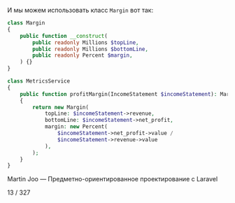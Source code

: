 И мы можем использовать класс `Margin` вот так:

```php
class Margin
{
    public function __construct(
        public readonly Millions $topLine,
        public readonly Millions $bottomLine,
        public readonly Percent $margin,
    ) {}
}

class MetricsService
{
    public function profitMargin(IncomeStatement $incomeStatement): Margin
    {
        return new Margin(
            topLine: $incomeStatement->revenue,
            bottomLine: $incomeStatement->net_profit,
            margin: new Percent(
                $incomeStatement->net_profit->value / 
                $incomeStatement->revenue->value
            ),
        );
    }
}
```

Martin Joo — Предметно-ориентированное проектирование с Laravel

13 / 327